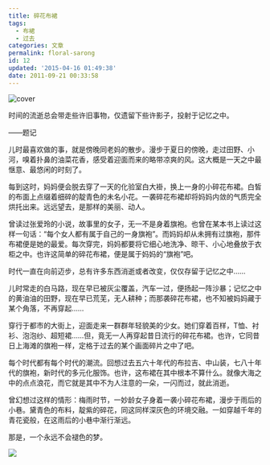 ```yaml
---
title: 碎花布裙
tags:
  - 布裙
  - 过去
categories: 文章
permalink: floral-sarong
id: 12
updated: '2015-04-16 01:49:38'
date: 2011-09-21 00:33:58
---
```


![cover](https://cat.yufan.me/cats/065244Fg2.jpg)

时间的流逝总会带走些许旧事物，仅遗留下些许影子，投射于记忆之中。

——题记

儿时最喜欢做的事，就是傍晚同老妈的散步。漫步于夏日的傍晚，走过田野、小河，嗅着扑鼻的油菜花香，感受着迎面而来的略带凉爽的风。这大概是一天之中最惬意、最悠闲的时刻了。

<!--more-->

每到这时，妈妈便会脱去穿了一天的化验室白大褂，换上一身的小碎花布裙。白皙的布面上点缀着细碎的靛青色的未名小花。一袭碎花布裙却将妈妈内敛的气质完全烘托出来。远远望去，是那样的美丽、动人。

曾读过张爱玲的小说，故事里的女子，无一不是身着旗袍。也曾在某本书上读过这样一句话：“每个女人都有属于自己的一身旗袍”。而妈妈却从未拥有过旗袍，那件布裙便是她的最爱。每次穿完，妈妈都要将它细心地洗净、晾干、小心地叠放于衣柜之中。也许这简单的碎花布裙，便是属于妈妈的“旗袍”吧。

时代一直在向前迈步，总有许多东西消逝或者改变，仅仅存留于记忆之中……

儿时常走的白马路，现在早已被灰尘覆盖，汽车一过，便扬起一阵沙暴；记忆之中的黄油油的田野，现在早已荒芜，无人耕种；而那袭碎花布裙，也不知被妈妈藏于某个角落，不再穿起……

穿行于都市的大街上，迎面走来一群群年轻貌美的少女。她们穿着百样，T恤、衬衫、泡泡纱、超短裙……但，竟无一人再穿起昔日流行的碎花布裙。也许，它同昔日上海滩的旗袍一样，定格于过去的某个画面碎片之中了吧。

每个时代都有每个时代的潮流。回想过去五六十年代的布拉吉、中山装，七八十年代的旗袍，新时代的多元化服饰。也许，这布裙在其中根本不算什么。就像大海之中的点点浪花，而它就是其中不为人注意的一朵，一闪而过，就此消逝。

曾幻想过这样的情形：梅雨时节，一妙龄女子身着一袭小碎花布裙，漫步于雨后的小巷。黛青色的布料，靛紫的碎花，同这同样深灰色的环境交融。一如穿越千年的青花瓷般，在这雨后的小巷中渐行渐远。

那是，一个永远不会褪色的梦。

![](https://cat.yufan.me/cats/065244efc.jpg)

